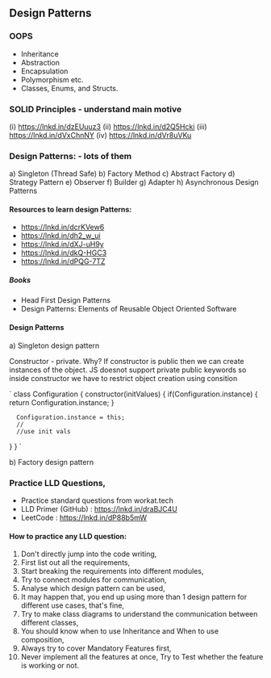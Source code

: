 ## Design Patterns

### OOPS
- Inheritance
- Abstraction
- Encapsulation
- Polymorphism etc.
- Classes, Enums, and Structs.

### SOLID Principles - understand main motive
(i) https://lnkd.in/dzEUuuz3
(ii) https://lnkd.in/d2Q5Hcki
(iii) https://lnkd.in/dVxChnNY
(iv) https://lnkd.in/dVr8uVKu

### Design Patterns: - lots of them

a) Singleton (Thread Safe)
b) Factory Method
c) Abstract Factory
d) Strategy Pattern
e) Observer
f) Builder
g) Adapter
h) Asynchronous Design Patterns

#### Resources to learn design Patterns:
- https://lnkd.in/dcrKVew6
- https://lnkd.in/dh2_w_ui
- https://lnkd.in/dXJ-uH9y
- https://lnkd.in/dkQ-HGC3
- https://lnkd.in/dPQG-7TZ

##### Books
- Head First Design Patterns
- Design Patterns: Elements of Reusable Object Oriented Software

#### Design Patterns
a) Singleton design pattern

  Constructor - private. Why? If constructor is public then we can create instances of the object. JS doesnot support private public keywords so inside constructor we have to restrict object creation using consition

`
class Configuration {
  constructor(initValues) {
      if(Configuration.instance) {
        return Configuration.instance;
      }

      Configuration.instance = this;
      //
      //use init vals
  }
}
`

b) Factory design pattern


### Practice LLD Questions,
- Practice standard questions from workat.tech
- LLD Primer (GitHub) : https://lnkd.in/draBJC4U
- LeetCode : https://lnkd.in/dP88b5mW

#### How to practice any LLD question:
1) Don't directly jump into the code writing,
2) First list out all the requirements,
3) Start breaking the requirements into different modules,
4) Try to connect modules for communication,
5) Analyse which design pattern can be used,
6) It may happen that, you end up using more than 1 design pattern for different use cases, that's fine,
7) Try to make class diagrams to understand the communication between different classes,
8) You should know when to use Inheritance and When to use composition,
9) Always try to cover Mandatory Features first,
10) Never implement all the features at once, Try to Test whether the feature is working or not.
